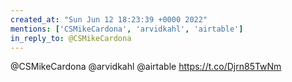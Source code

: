 ```yaml
---
created_at: "Sun Jun 12 18:23:39 +0000 2022"
mentions: ['CSMikeCardona', 'arvidkahl', 'airtable']
in_reply_to: @CSMikeCardona
---
```


@CSMikeCardona @arvidkahl @airtable https://t.co/Djrn85TwNm
